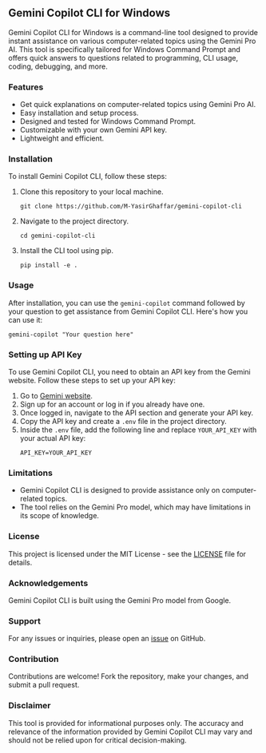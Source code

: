 ## Gemini Copilot CLI for Windows

Gemini Copilot CLI for Windows is a command-line tool designed to provide instant assistance on various computer-related topics using the Gemini Pro AI. This tool is specifically tailored for Windows Command Prompt and offers quick answers to questions related to programming, CLI usage, coding, debugging, and more.

### Features

- Get quick explanations on computer-related topics using Gemini Pro AI.
- Easy installation and setup process.
- Designed and tested for Windows Command Prompt.
- Customizable with your own Gemini API key.
- Lightweight and efficient.

### Installation

To install Gemini Copilot CLI, follow these steps:

1. Clone this repository to your local machine.
   ```
   git clone https://github.com/M-YasirGhaffar/gemini-copilot-cli
   ```

2. Navigate to the project directory.
   ```
   cd gemini-copilot-cli
   ```

3. Install the CLI tool using pip.
   ```
   pip install -e .
   ```

### Usage

After installation, you can use the `gemini-copilot` command followed by your question to get assistance from Gemini Copilot CLI. Here's how you can use it:

```
gemini-copilot "Your question here"
```

### Setting up API Key

To use Gemini Copilot CLI, you need to obtain an API key from the Gemini website. Follow these steps to set up your API key:

1. Go to [Gemini website](https://gemini.ai/).
2. Sign up for an account or log in if you already have one.
3. Once logged in, navigate to the API section and generate your API key.
4. Copy the API key and create a `.env` file in the project directory.
5. Inside the `.env` file, add the following line and replace `YOUR_API_KEY` with your actual API key:
   ```
   API_KEY=YOUR_API_KEY
   ```

### Limitations

- Gemini Copilot CLI is designed to provide assistance only on computer-related topics.
- The tool relies on the Gemini Pro model, which may have limitations in its scope of knowledge.

### License

This project is licensed under the MIT License - see the [LICENSE](LICENSE) file for details.

### Acknowledgements

Gemini Copilot CLI is built using the Gemini Pro model from Google.

### Support

For any issues or inquiries, please open an [issue](https://github.com/your_username/gemini-copilot-cli/issues) on GitHub.

### Contribution

Contributions are welcome! Fork the repository, make your changes, and submit a pull request.

### Disclaimer

This tool is provided for informational purposes only. The accuracy and relevance of the information provided by Gemini Copilot CLI may vary and should not be relied upon for critical decision-making.